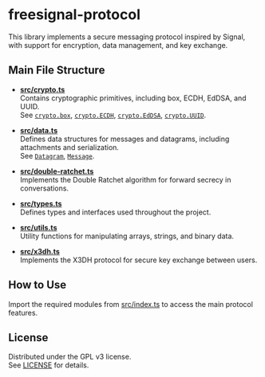 # freesignal-protocol

This library implements a secure messaging protocol inspired by Signal, with support for encryption, data management, and key exchange.

## Main File Structure

- **[src/crypto.ts](src/crypto.ts)**  
    Contains cryptographic primitives, including box, ECDH, EdDSA, and UUID.  
    See [`crypto.box`](src/crypto.ts), [`crypto.ECDH`](src/crypto.ts), [`crypto.EdDSA`](src/crypto.ts), [`crypto.UUID`](src/crypto.ts).

- **[src/data.ts](src/data.ts)**  
    Defines data structures for messages and datagrams, including attachments and serialization.  
    See [`Datagram`](src/data.ts), [`Message`](src/data.ts).

- **[src/double-ratchet.ts](src/double-ratchet.ts)**  
    Implements the Double Ratchet algorithm for forward secrecy in conversations.

- **[src/types.ts](src/types.ts)**  
    Defines types and interfaces used throughout the project.

- **[src/utils.ts](src/utils.ts)**  
    Utility functions for manipulating arrays, strings, and binary data.

- **[src/x3dh.ts](src/x3dh.ts)**  
    Implements the X3DH protocol for secure key exchange between users.

## How to Use

Import the required modules from [src/index.ts](src/index.ts) to access the main protocol features.

## License

Distributed under the GPL v3 license.  
See [LICENSE](LICENSE) for details.